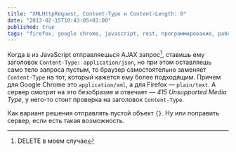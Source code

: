 ```yaml
---
title: "XMLHttpRequest, Content-Type и Content-Length: 0"
date: "2013-02-15T10:43:05+03:00"
published: true
tags: "firefox, google chrome, javascript, rest, программирование, работа"
---
```


Когда в из JavaScript отправляешься AJAX запрос[^1], ставишь ему заголовок `Content-Type: application/json`, но при этом оставляешь само тело запроса пустым, то браузер самостоятельно заменяет `Content-Type` на тот, который кажется ему более подходящим. Причем для Google Chrome это `application/xml`, а для Firefox — `plain/text`. А сервер смотрит на это безобразие и отвечает — *415 Unsupported Media Type*, у него-то стоит проверка на заголовок `Content-Type`.

Как вариант решения отправлять пустой объект `{}`. Ну или поправить сервер, если есть такая возможность.

[^1]: DELETE в моем случае
